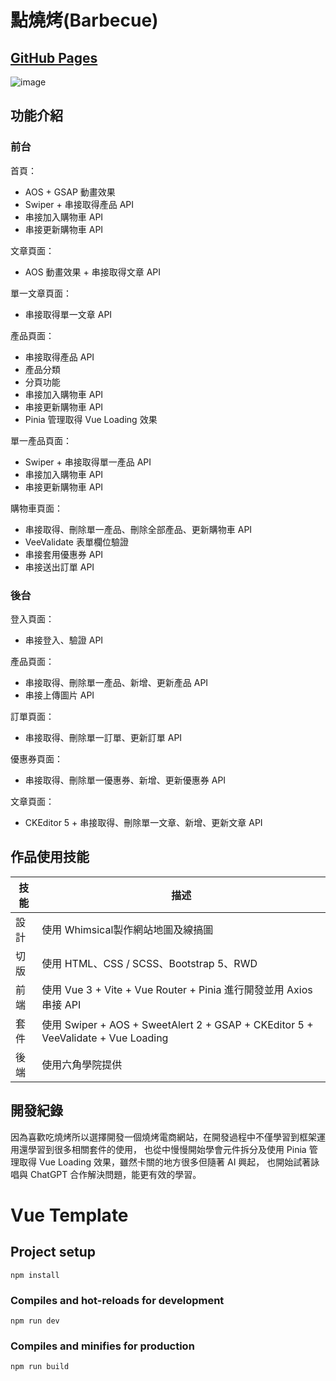 # 點燒烤(Barbecue)
## [GitHub Pages](https://fan662.github.io/Vue3_Barbecue/)
![image](https://user-images.githubusercontent.com/109473917/226258163-fbfabafb-b470-433e-9b40-acf0385619fd.png)

## 功能介紹
### 前台
首頁：
- AOS + GSAP 動畫效果
- Swiper + 串接取得產品 API
- 串接加入購物車 API
- 串接更新購物車 API

文章頁面：
- AOS 動畫效果 + 串接取得文章 API

單一文章頁面：
- 串接取得單一文章 API

產品頁面：
- 串接取得產品 API
- 產品分類
- 分頁功能
- 串接加入購物車 API
- 串接更新購物車 API
- Pinia 管理取得 Vue Loading 效果

單一產品頁面：
- Swiper + 串接取得單一產品 API
- 串接加入購物車 API
- 串接更新購物車 API

購物車頁面：
- 串接取得、刪除單一產品、刪除全部產品、更新購物車 API
- VeeValidate 表單欄位驗證
- 串接套用優惠券 API
- 串接送出訂單 API

### 後台
登入頁面：
- 串接登入、驗證 API

產品頁面：
- 串接取得、刪除單一產品、新增、更新產品 API
- 串接上傳圖片 API

訂單頁面：
- 串接取得、刪除單一訂單、更新訂單 API

優惠券頁面：
- 串接取得、刪除單一優惠券、新增、更新優惠券 API

文章頁面：
- CKEditor 5 + 串接取得、刪除單一文章、新增、更新文章 API

## 作品使用技能

| 技能 | 描述 |
| --- | --- |
| 設計 | 使用 Whimsical製作網站地圖及線搞圖 |
| 切版 | 使用 HTML、CSS / SCSS、Bootstrap 5、RWD |
| 前端 | 使用 Vue 3 + Vite + Vue Router + Pinia 進行開發並用 Axios 串接 API |
| 套件 | 使用 Swiper + AOS + SweetAlert 2 + GSAP + CKEditor 5 + VeeValidate + Vue Loading |
| 後端 | 使用六角學院提供 |

## 開發紀錄
因為喜歡吃燒烤所以選擇開發一個燒烤電商網站，在開發過程中不僅學習到框架運用還學習到很多相關套件的使用，
也從中慢慢開始學會元件拆分及使用 Pinia 管理取得 Vue Loading 效果，雖然卡關的地方很多但隨著 AI 興起，
也開始試著詠唱與 ChatGPT 合作解決問題，能更有效的學習。

# Vue Template

## Project setup

```
npm install
```

### Compiles and hot-reloads for development

```
npm run dev
```

### Compiles and minifies for production

```
npm run build
```

